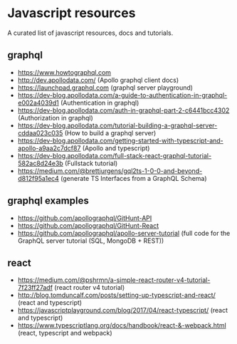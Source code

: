 # Javascript resources
A curated list of javascript resources, docs and tutorials.

## graphql
* https://www.howtographql.com
* http://dev.apollodata.com/ (Apollo graphql client docs)
* https://launchpad.graphql.com (graphql server playground)
* https://dev-blog.apollodata.com/a-guide-to-authentication-in-graphql-e002a4039d1 (Authentication in graphql)
* https://dev-blog.apollodata.com/auth-in-graphql-part-2-c6441bcc4302 (Authorization in graphql)
* https://dev-blog.apollodata.com/tutorial-building-a-graphql-server-cddaa023c035 (How to build a graphql server)
* https://dev-blog.apollodata.com/getting-started-with-typescript-and-apollo-a9aa2c7dcf87 (Apollo and typescript)
* https://dev-blog.apollodata.com/full-stack-react-graphql-tutorial-582ac8d24e3b (Fullstack tutorial)
* https://medium.com/@brettjurgens/gql2ts-1-0-0-and-beyond-d812f95a1ec4 (generate TS Interfaces from a GraphQL Schema)

## graphql examples
* https://github.com/apollographql/GitHunt-API
* https://github.com/apollographql/GitHunt-React
* https://github.com/apollographql/apollo-server-tutorial (full code for the GraphQL server tutorial (SQL, MongoDB + REST))

## react
* https://medium.com/@pshrmn/a-simple-react-router-v4-tutorial-7f23ff27adf (react router v4 tutorial)
* http://blog.tomduncalf.com/posts/setting-up-typescript-and-react/ (react and typescript)
* https://javascriptplayground.com/blog/2017/04/react-typescript/ (react and typescript)
* https://www.typescriptlang.org/docs/handbook/react-&-webpack.html (react, typescript and webpack)
